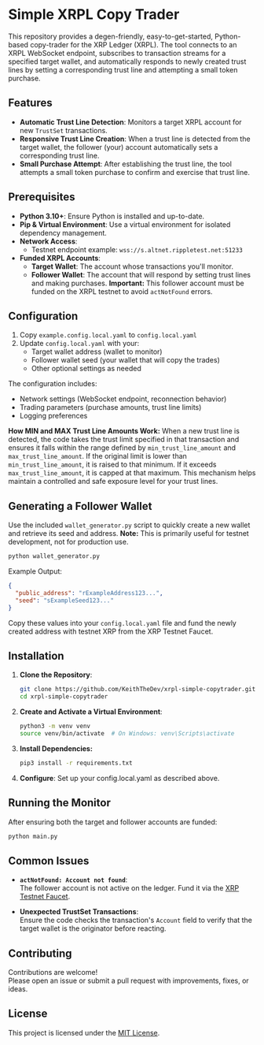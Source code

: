 # Simple XRPL Copy Trader

This repository provides a degen-friendly, easy-to-get-started, Python-based copy-trader for the XRP Ledger (XRPL). The tool connects to an XRPL WebSocket endpoint, subscribes to transaction streams for a specified target wallet, and automatically responds to newly created trust lines by setting a corresponding trust line and attempting a small token purchase.

## Features

- **Automatic Trust Line Detection**: Monitors a target XRPL account for new `TrustSet` transactions.
- **Responsive Trust Line Creation**: When a trust line is detected from the target wallet, the follower (your) account automatically sets a corresponding trust line.
- **Small Purchase Attempt**: After establishing the trust line, the tool attempts a small token purchase to confirm and exercise that trust line.

## Prerequisites

- **Python 3.10+**: Ensure Python is installed and up-to-date.
- **Pip & Virtual Environment**: Use a virtual environment for isolated dependency management.
- **Network Access**:  
  - Testnet endpoint example: `wss://s.altnet.rippletest.net:51233`
- **Funded XRPL Accounts**:  
  - **Target Wallet**: The account whose transactions you'll monitor.  
  - **Follower Wallet**: The account that will respond by setting trust lines and making purchases. **Important:** This follower account must be funded on the XRPL testnet to avoid `actNotFound` errors.

## Configuration

1. Copy `example.config.local.yaml` to `config.local.yaml`
2. Update `config.local.yaml` with your:
   - Target wallet address (wallet to monitor)
   - Follower wallet seed (your wallet that will copy the trades)
   - Other optional settings as needed

The configuration includes:
- Network settings (WebSocket endpoint, reconnection behavior)
- Trading parameters (purchase amounts, trust line limits)
- Logging preferences

**How MIN and MAX Trust Line Amounts Work:**
When a new trust line is detected, the code takes the trust limit specified in that transaction and ensures it falls within the range defined by `min_trust_line_amount` and `max_trust_line_amount`. If the original limit is lower than `min_trust_line_amount`, it is raised to that minimum. If it exceeds `max_trust_line_amount`, it is capped at that maximum. This mechanism helps maintain a controlled and safe exposure level for your trust lines.

## Generating a Follower Wallet

Use the included `wallet_generator.py` script to quickly create a new wallet and retrieve its seed and address. **Note:** This is primarily useful for testnet development, not for production use.

   ```bash
   python wallet_generator.py
   ```
Example Output:
   ```json
   {
     "public_address": "rExampleAddress123...",
     "seed": "sExampleSeed123..."
   }
   ```

Copy these values into your `config.local.yaml` file and fund the newly created address with testnet XRP from the XRP Testnet Faucet.

## Installation

1. **Clone the Repository**:
   ```bash
   git clone https://github.com/KeithTheDev/xrpl-simple-copytrader.git
   cd xrpl-simple-copytrader
   ```
2. **Create and Activate a Virtual Environment**:
   ```bash
   python3 -m venv venv
   source venv/bin/activate  # On Windows: venv\Scripts\activate
   ```
3. **Install Dependencies:**
   ```bash
   pip3 install -r requirements.txt
   ```
4. **Configure**: Set up your config.local.yaml as described above.

## Running the Monitor

After ensuring both the target and follower accounts are funded:

   ```bash
   python main.py
   ```

## Common Issues

- **`actNotFound: Account not found`**:  
  The follower account is not active on the ledger. Fund it via the [XRP Testnet Faucet](https://xrpl.org/xrp-testnet-faucet.html).

- **Unexpected TrustSet Transactions**:  
  Ensure the code checks the transaction's `Account` field to verify that the target wallet is the originator before reacting.

## Contributing

Contributions are welcome!  
Please open an issue or submit a pull request with improvements, fixes, or ideas.

## License

This project is licensed under the [MIT License](LICENSE).